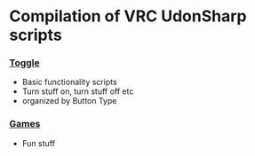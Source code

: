 # Compilation of VRC UdonSharp scripts

### [Toggle](https://github.com/ChildoftheBeast/Udon/tree/master/Basics/)
- Basic functionality scripts
- Turn stuff on, turn stuff off etc
- organized by Button Type
### [Games](https://github.com/ChildoftheBeast/Udon/tree/master/Games)
- Fun stuff

